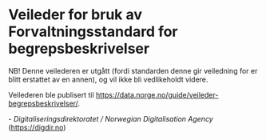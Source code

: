 # Veileder for bruk av Forvaltningsstandard for begrepsbeskrivelser

NB! Denne veilederen er utgått (fordi standarden denne gir veiledning for er blitt erstattet av en annen), og vil ikke bli vedlikeholdt videre. 

Veilederen ble publisert til <https://data.norge.no/guide/veileder-begrepsbeskrivelser/>.


\- _Digitaliseringsdirektoratet / Norwegian Digitalisation Agency_ (<https://digdir.no>)
